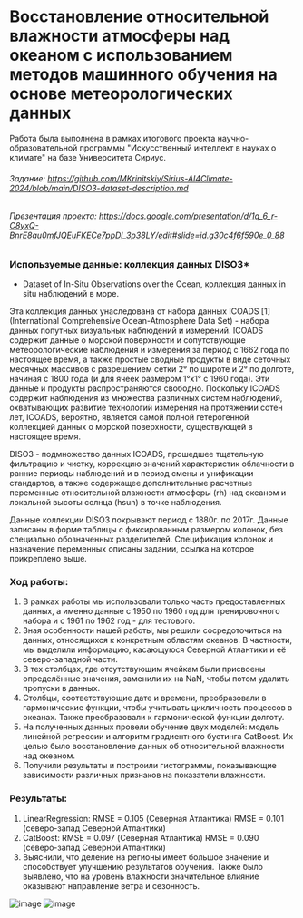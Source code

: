 # Восстановление относительной влажности атмосферы над океаном с использованием методов машинного обучения на основе метеорологических данных

Работа была выполнена в рамках итогового проекта научно-образовательной программы "Искусственный интеллект в науках о климате" на базе Университета Сириус.

###### Задание: https://github.com/MKrinitskiy/Sirius-AI4Climate-2024/blob/main/DISO3-dataset-description.md
###### Презентация проекта: https://docs.google.com/presentation/d/1q_6_r-C8yxQ-BnrE8au0mfJQEuFKECe7ppDl_3p38LY/edit#slide=id.g30c4f6f590e_0_88

### Используемые данные: коллекция данных DISO3*
* Dataset of In-Situ Observations over the Ocean, коллекция данных in situ наблюдений в море.

Эта коллекция данных унаследована от набора данных ICOADS [1] (International Comprehensive Ocean-Atmosphere Data Set) - набора данных попутных визуальных наблюдений и измерений. ICOADS содержит данные о морской поверхности и сопутствующие метеорологические наблюдения и измерения за период с 1662 года по настоящее время, а также простые сводные продукты в виде сеточных месячных массивов с разрешением сетки 2° по широте и 2° по долготе, начиная с 1800 года (и для ячеек размером 1°x1° с 1960 года). Эти данные и продукты распространяются свободно. Поскольку ICOADS содержит наблюдения из множества различных систем наблюдений, охватывающих развитие технологий измерения на протяжении сотен лет, ICOADS, вероятно, является самой полной гетерогенной коллекцией данных о морской поверхности, существующей в настоящее время.

DISO3 - подмножество данных ICOADS, прошедшее тщательную фильтрацию и чистку, коррекцию значений характеристик облачности в ранние периоды наблюдений и в период смены и унификации стандартов, а также содержащее дополнительные расчетные переменные относительной влажности атмосферы (rh) над океаном и локальной высоты солнца (hsun) в точке наблюдения.

Данные коллекции DISO3 покрывают период с 1880г. по 2017г. Данные записаны в форме таблицы с фиксированным размером колонок, без специально обозначенных разделителей. Спецификация колонок и назначение переменных описаны задании, ссылка на которое прикреплено выше.

### Ход работы:
1) В рамках работы мы использовали только часть предоставленных данных, а именно данные с 1950 по 1960 год для тренировочного набора и с 1961 по 1962 год - для тестового.
2) Зная особенности нашей работы, мы решили сосредоточиться на данных, относящихся к конкретным областям океанов. В частности, мы выделили информацию, касающуюся Северной Атлантики и её северо-западной части.
3) В тех столбцах, где отсутствующим ячейкам были присвоены определённые значения, заменили их на NaN, чтобы потом удалить пропуски в данных.
4) Столбцы, соответствующие дате и времени, преобразовали в гармонические функции, чтобы учитывать цикличность процессов в океанах. Также преобразовали к гармонической функции долготу.
5) На полученных данных провели обучение двух моделей: модель линейной регрессии и алгоритм градиентного бустинга CatBoost. Их целью было восстановление данных об относительной влажности над океаном.
6) Получили результаты и построили гистограммы, показывающие зависимости различных признаков на показатели влажности.

### Результаты:
1) LinearRegression: RMSE = 0.105 (Северная Атлантика)
                     RMSE = 0.101 (северо-запад Северной Атлантики)
2) CatBoost: RMSE = 0.097 (Северная Атлантика)
             RMSE = 0.090 (северо-запад Северной Атлантики)
3) Выяснили, что деление на регионы имеет большое значение и способствует улучшению результатов обучения. Также было выявлено, что на уровень влажности значительное влияние оказывают направление ветра и сезонность.

![image](https://github.com/user-attachments/assets/2e616288-a975-4e5d-a962-1270fbb695bc)
![image](https://github.com/user-attachments/assets/b52d9c7d-babb-4bd2-8118-af4dc7f91ffb)


